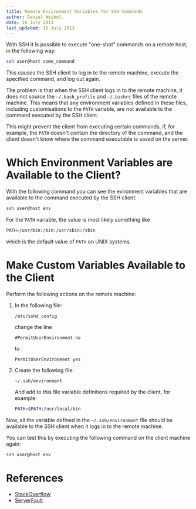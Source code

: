 ```yaml
---
title: Remote Environment Variables for SSH Commands
author: Daniel Weibel
date: 16 July 2013
last_updated: 16 July 2013
---
```


With SSH it is possible to execute "one-shot" commands on a remote host, in the following way:

~~~bash
ssh user@host some_command
~~~

This causes the SSH client to log in to the remote machine, execute the specified command, and log out again.

The problem is that when the SSH client logs in to the remote machine, it does not source the `~/.bash_profile` and `~/.bashrc` files of the remote machine. This means that any environment variables defined in these files, including customisations to the `PATH` variable, are not available to the command executed by the SSH client.

This might prevent the client from executing certain commands, if, for example, the `PATH` doesn't contain the directory of the command, and the client doesn't know where the command executable is saved on the server.

# Which Environment Variables are Available to the Client?

With the following command you can see the evironment variables that are available to the command executed by the SSH client:

~~~bash
ssh user@host env
~~~

For the `PATH` variable, the value is most likely something like

~~~bash
PATH=/usr/bin:/bin:/usr/sbin:/sbin
~~~

which is the default value of `PATH` on UNIX systems.

# Make Custom Variables Available to the Client

Perform the following actions on the remote machine:

1. In the following file:
    ~~~
    /etc/sshd_config
    ~~~
    change the line
    ~~~
    #PermitUserEnvironment no
    ~~~
    to
    ~~~
    PermitUserEnvironment yes
    ~~~
2. Create the following file:
    ~~~
    ~/.ssh/environment
    ~~~
    And add to this file variable definitions required by the client, for example:
    ~~~bash
    PATH=$PATH:/usr/local/bin
    ~~~

Now, all the variable defined in the `~/.ssh/environment` file should be available to the SSH client when it logs in to the remote machine.

You can test this by executing the following command on the client machine again:

~~~bash
ssh user@host env
~~~

# References

- [StackOverflow](http://stackoverflow.com/questions/10562722/command-not-found-via-ssh-with-single-command-found-after-connecting-to-termina)
- [ServerFault](http://serverfault.com/questions/123274/how-to-use-sshd-config-permituserenvironment-option)


